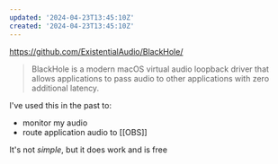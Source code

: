 ```yaml
---
updated: '2024-04-23T13:45:10Z'
created: '2024-04-23T13:45:10Z'
---
```

https://github.com/ExistentialAudio/BlackHole/

> BlackHole is a modern macOS virtual audio loopback driver that allows applications to pass audio to other applications with zero additional latency.

I've used this in the past to:
- monitor my audio
- route application audio to [[OBS]]

It's not _simple_, but it does work and is free